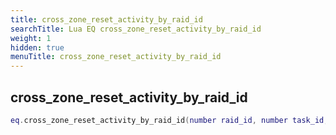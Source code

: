 ```yaml
---
title: cross_zone_reset_activity_by_raid_id
searchTitle: Lua EQ cross_zone_reset_activity_by_raid_id
weight: 1
hidden: true
menuTitle: cross_zone_reset_activity_by_raid_id
---
```

## cross_zone_reset_activity_by_raid_id
```lua
eq.cross_zone_reset_activity_by_raid_id(number raid_id, number task_id, number activity_id) -- void
```